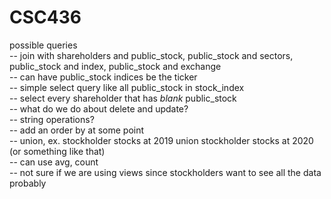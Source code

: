 # CSC436
possible queries  
-- join with shareholders and public_stock, public_stock and sectors, public_stock and index, public_stock and exchange  
-- can have public_stock indices be the ticker  
-- simple select query like all public_stock in stock_index  
-- select every shareholder that has _blank_ public_stock  
-- what do we do about delete and update?  
-- string operations?  
-- add an order by at some point  
-- union, ex. stockholder stocks at 2019 union stockholder stocks at 2020 (or something like that)  
-- can use avg, count  
-- not sure if we are using views since stockholders want to see all the data probably  
